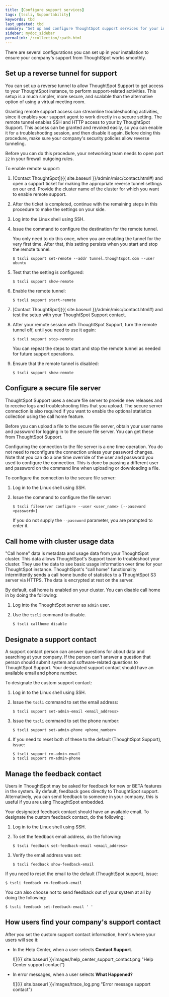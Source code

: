 ```yaml
---
title: [Configure support services]
tags: [tscli, Supportability]
keywords: tbd
last_updated: tbd
summary: "Set up and configure ThoughtSpot support services for your installation."
sidebar: mydoc_sidebar
permalink: /:collection/:path.html
---
```


There are several configurations you can set up in your installation to ensure
your company's support from ThoughtSpot works smoothly.

## Set up a reverse tunnel for support

You can set up a reverse tunnel to allow ThoughtSpot Support to get access to
your ThoughtSpot instance, to perform support-related activities. This setup is
a much simpler, more secure, and scalable than the alternative option of using a
virtual meeting room.

Granting remote support access can streamline troubleshooting activities, since
it enables your support agent to work directly in a secure setting. The remote
tunnel enables SSH and HTTP access to your by ThoughtSpot Support. This access
can be granted and revoked easily, so you can enable it for a troubleshooting
session, and then disable it again. Before doing this procedure, make sure your
company's security policies allow reverse tunneling.

Before you can do this procedure, your networking team needs to open port `22`
in your firewall outgoing rules.

To enable remote support:

1. [Contact ThoughtSpot]({{ site.baseurl }}/admin/misc/contact.html#) and open a support ticket for making the appropriate reverse tunnel settings on our end.
    Provide the cluster name of the cluster for which you want to enable remote support.
2. After the ticket is completed, continue with the remaining steps in this procedure to make the settings on your side.
3. Log into the Linux shell using SSH.
4. Issue the command to configure the destination for the remote tunnel.

    You only need to do this once, when you are enabling the tunnel for the very
    first time. After that, this setting persists when you start and stop the
    remote tunnel.

    ```
    $ tscli support set-remote --addr tunnel.thoughtspot.com --user ubuntu
    ```

5. Test that the setting is configured:

    ```
    $ tscli support show-remote
    ```

6. Enable the remote tunnel:

    ```
    $ tscli support start-remote
    ```

7. [Contact ThoughtSpot]({{ site.baseurl }}/admin/misc/contact.html#) and test the setup with your ThoughtSpot Support contact.
8. After your remote session with ThoughtSpot Support, turn the remote tunnel off, until you need to use it again:

    ```
    $ tscli support stop-remote
    ```

    You can repeat the steps to start and stop the remote tunnel as needed for future support operations.

9. Ensure that the remote tunnel is disabled:

    ```
    $ tscli support show-remote
    ```

## Configure a secure file server

ThoughtSpot Support uses a secure file server to provide new releases and to
receive logs and troubleshooting files that you upload. The secure server
connection is also required if you want to enable the optional statistics
collection using the call home feature.

Before you can upload a file to the secure file server, obtain your user name
and password for logging in to the secure file server. You can get these from
ThoughtSpot Support.

Configuring the connection to the file server is a one time operation. You do
not need to reconfigure the connection unless your password changes. Note that
you can do a one time override of the user and password you used to configure
the connection. This is done by passing a different user and password on the
command line when uploading or downloading a file.

To configure the connection to the secure file server:

1. Log in to the Linux shell using SSH.
2. Issue the command to configure the file server:

    ```
    $ tscli fileserver configure --user <user_name> [--password <password>]
    ```

    If you do not supply the `--password` parameter, you are prompted to enter it.


## Call home with cluster usage data

"Call home" data is metadata and usage data from your ThoughtSpot cluster. This
data allows ThoughtSpot's Support team to troubleshoot your cluster. They use
the data to see basic usage information over time for your ThoughtSpot instance.
ThoughtSpot's "call home" functionality intermittently sends a call home bundle
of  statistics to a ThoughtSpot S3 server via HTTPS. The data is encrypted at
rest on the server.

By default, call home is enabled on your cluster. You can disable call home in
by doing the following:

1. Log into the ThoughtSpot server as `admin` user.
2. Use the `tscli` command to disable.

    ```
    $ tscli callhome disable
    ```

## Designate a support contact

A support contact person can answer questions for about data and searching at
your company. If the person can't answer a question that person should submit
system and software-related questions to ThoughtSpot Support. Your designated
support contact should have an available email and phone number.

To designate the custom support contact:

1. Log in to the Linux shell using SSH.
2. Issue the `tscli` command to set the email address:

    ```
    $ tscli support set-admin-email <email_address>
    ```

3. Issue the `tscli` command to set the phone number:

    ```
    $ tscli support set-admin-phone <phone_number>
    ```

4. If you need to reset both of these to the default (ThoughtSpot Support), issue:

    ```
    $ tscli support rm-admin-email
    $ tscli support rm-admin-phone
    ```

## Manage the feedback contact

Users in ThoughtSpot may be asked for feedback for new or BETA features in the
system. By default, feedback goes directly to ThoughtSpot support.
Alternatively, you can send feedback to someone in your company, this is useful
if you are using ThoughtSpot embedded.

Your designated feedback contact should have an available email. To designate
the custom feedback contact, do the following:

1. Log in to the Linux shell using SSH.
2. To set the feedback email address, do the following:

    ```
    $ tscli feedback set-feedback-email <email_address>
    ```
3. Verify the email address was set:

    ```
    $ tscli feedback show-feedback-email
    ```

If you need to reset the email to the default (ThoughtSpot support), issue:

```
$ tscli feedback rm-feedback-email
```

You can also choose not to send feedback out of your system at all by doing the
following:

```
$ tscli feedback set-feedback-email ' '
```

## How users find your company's support contact

After you set the custom support contact information, here's where your users
will see it:

-   In the Help Center, when a user selects **Contact Support**.

     ![]({{ site.baseurl }}/images/help_center_support_contact.png "Help Center support contact")

-   In error messages, when a user selects **What Happened?**

     ![]({{ site.baseurl }}/images/trace_log.png "Error message support contact")
